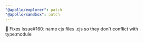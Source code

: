 ```yaml
---
"@apollo/explorer": patch
"@apollo/sandbox": patch
---
```


🐛 Fixes Issue#160: name cjs files .cjs so they don't conflict with type:module
